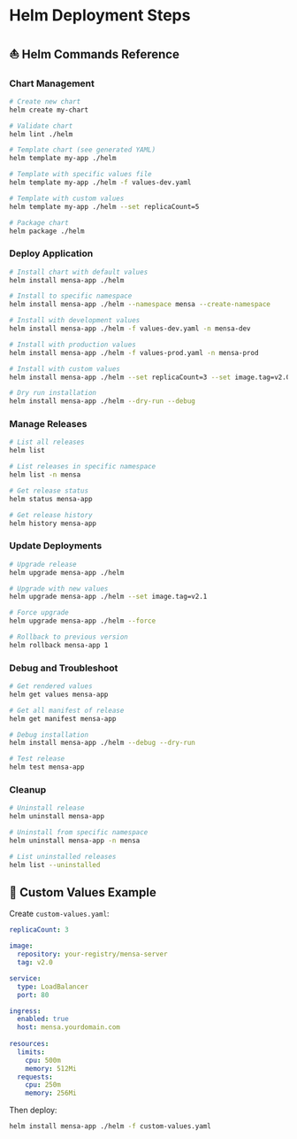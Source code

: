 # Helm Deployment Steps

## ⛵ Helm Commands Reference

### Chart Management
```bash
# Create new chart
helm create my-chart

# Validate chart
helm lint ./helm

# Template chart (see generated YAML)
helm template my-app ./helm

# Template with specific values file
helm template my-app ./helm -f values-dev.yaml

# Template with custom values
helm template my-app ./helm --set replicaCount=5

# Package chart
helm package ./helm
```

### Deploy Application
```bash
# Install chart with default values
helm install mensa-app ./helm

# Install to specific namespace
helm install mensa-app ./helm --namespace mensa --create-namespace

# Install with development values
helm install mensa-app ./helm -f values-dev.yaml -n mensa-dev

# Install with production values
helm install mensa-app ./helm -f values-prod.yaml -n mensa-prod

# Install with custom values
helm install mensa-app ./helm --set replicaCount=3 --set image.tag=v2.0

# Dry run installation
helm install mensa-app ./helm --dry-run --debug
```

### Manage Releases
```bash
# List all releases
helm list

# List releases in specific namespace
helm list -n mensa

# Get release status
helm status mensa-app

# Get release history
helm history mensa-app
```

### Update Deployments
```bash
# Upgrade release
helm upgrade mensa-app ./helm

# Upgrade with new values
helm upgrade mensa-app ./helm --set image.tag=v2.1

# Force upgrade
helm upgrade mensa-app ./helm --force

# Rollback to previous version
helm rollback mensa-app 1
```

### Debug and Troubleshoot
```bash
# Get rendered values
helm get values mensa-app

# Get all manifest of release
helm get manifest mensa-app

# Debug installation
helm install mensa-app ./helm --debug --dry-run

# Test release
helm test mensa-app
```

### Cleanup
```bash
# Uninstall release
helm uninstall mensa-app

# Uninstall from specific namespace
helm uninstall mensa-app -n mensa

# List uninstalled releases
helm list --uninstalled
```

## 📝 Custom Values Example

Create `custom-values.yaml`:
```yaml
replicaCount: 3

image:
  repository: your-registry/mensa-server
  tag: v2.0

service:
  type: LoadBalancer
  port: 80

ingress:
  enabled: true
  host: mensa.yourdomain.com
  
resources:
  limits:
    cpu: 500m
    memory: 512Mi
  requests:
    cpu: 250m
    memory: 256Mi
```

Then deploy:
```bash
helm install mensa-app ./helm -f custom-values.yaml
```
